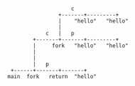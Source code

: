
                        c
                    +-------+---------+
                    |    "hello"   "hello"
                    |    
                c   |   p
            +-------+-------+---------+
            |     fork   "hello"   "hello"
            |
            |
            |   p   
     +------+-------+-------+
    main  fork   return  "hello"
